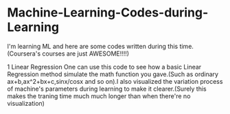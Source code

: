 # Machine-Learning-Codes-during-Learning
I'm learning ML and here are some codes written during this time. (Coursera's courses are just AWESOME!!!!)

1 Linear Regression
One can use this code to see how a basic Linear Regression method simulate the math function you gave.(Such as ordinary ax+b,ax^2+bx+c,sinx/cosx and so on).I also visualized the variation process of machine's parameters during learning to make it clearer.(Surely this makes the traning time much much longer than when there're no visualization)

